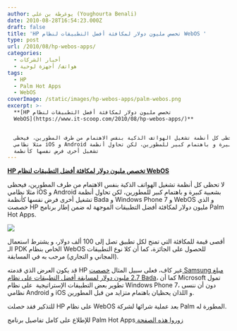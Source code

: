 ```yaml
---
author: يوغرطة بن علي (Youghourta Benali)
date: 2010-08-28T16:54:23.000Z
draft: false
title: 'HP تخصص مليون دولار لمكافئة أفضل التطبيقات لنظام WebOS '
type: post
url: /2010/08/hp-webos-apps/
categories:
  - أخبار الشركات
  - هواتف/ أجهزة لوحية
tags:
  - HP
  - Palm Hot Apps
  - WebOS
coverImage: /static/images/hp-webos-apps/palm-webos.png
excerpt: >-
  **[HP تخصص مليون دولار لمكافئة أفضل التطبيقات لنظام
  WebOS](https://www.it-scoop.com/2010/08/hp-webos-apps/)**


  لا تحظى كل أنظمة تشغيل الهواتف الذكية بنفس الاهتمام من طرف المطورين، فيحظى
  مثلا نظامي iOS و Android بشعبية كبيرة و باهتمام كبير للمطورين، لكن تحاول أنظمة
  تشغيل أخرى فرض نفسها كأنظمة
---
```

**[HP تخصص مليون دولار لمكافئة أفضل التطبيقات لنظام WebOS](https://www.it-scoop.com/2010/08/hp-webos-apps/)**

لا تحظى كل أنظمة تشغيل الهواتف الذكية بنفس الاهتمام من طرف المطورين، فيحظى مثلا نظامي iOS و Android بشعبية كبيرة و باهتمام كبير للمطورين، لكن تحاول أنظمة تشغيل أخرى فرض نفسها كأنظمة Bada و Windows Phone 7 و WebOS و الذي خصصت HP مليون دولار لمكافئة أفضل التطبيقات الموجهة له ضمن إطار برنامج Palm Hot Apps.

![](/static/images/hp-webos-apps/palm-webos.png)

أقصى قيمة للمكافئة التي تمنح لكل تطبيق تصل إلى 100 ألف دولار، و يشترط استعمال الـ PDK الخاص بنظام WebOS للحصول على الجائزة، كما أن كلا نوع التطبيقات (المجاني و التجاري) مرحب به في المسابقة.

قد يكون العرض الذي قدمته HP غير كاف، فعلى سبيل المثال [خصصت Samsung مبلغ 2.7 مليون دولار لمسابقة أفضل التطبيقات على نظام Bada](https://www.it-scoop.com/2010/08/samsung-bada-sdk-2/)، كما أن Microsoft تمول تطوير بعض التطبيقات الإستراتيجية  على نظام Windows Phone 7، دون أن ننسى نظامي Android و iOS و اللذان يحظيان باهتمام متزايد من قبل المطورين.

للتذكير فقد حصلت HP على نظام WebOS بعد عملية شرائها لشركة Palm المطورة له.

للإطلاع على كامل تفاصيل برنامج Palm Hot Apps[ زوروا هذه الصفحة](http://developer.palm.com/index.php?option=com_content\&view=article\&id=2087)

